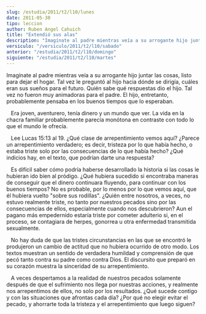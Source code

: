 ```yaml
---
slug: /estudia/2011/t2/l10/lunes
date: 2011-05-30
tipo: leccion
author: Ruben Angel Cahuich
title: "Extendió sus alas"
description: "Imagínate al padre mientras veía a su arrogante hijo juntar las cosas, listo  para dejar el hogar. Tal vez le preguntó al hijo hacia dónde se dirigía, cuáles  eran sus sueños para el futuro. Quién sabe qué respuestas dio el hijo. Tal vez  no fueron muy..."
versiculo: "/versiculo/2011/t2/l10/sabado"
anterior: "/estudia/2011/t2/l10/domingo"
siguiente: "/estudia/2011/t2/l10/martes"
---
```


Imagínate al padre mientras veía a su arrogante hijo juntar las cosas, listo para dejar el hogar. Tal vez le preguntó al hijo hacia dónde se dirigía, cuáles eran sus sueños para el futuro. Quién sabe qué respuestas dio el hijo. Tal vez no fueron muy animadoras para el padre. El hijo, entretanto, probablemente pensaba en los buenos tiempos que lo esperaban.

   Era joven, aventurero, tenía dinero y un mundo que ver. La vida en la chacra familiar probablemente parecía monótona en contraste con todo lo que el mundo le ofrecía.

   Lee Lucas 15:13 al 19. ¿Qué clase de arrepentimiento vemos aquí? ¿Parece un arrepentimiento verdadero; es decir, tristeza por lo que había hecho, o estaba triste solo por las consecuencias de lo que había hecho? ¿Qué indicios hay, en el texto, que podrían darte una respuesta?

   Es difícil saber cómo podría haberse desarrollado la historia si las cosas le hubieran ido bien al pródigo. ¿Qué hubiera sucedido si encontraba maneras de conseguir que el dinero continuara fluyendo, para continuar con los buenos tiempos? No es probable, por lo menos por lo que vemos aquí, que él hubiera vuelto "sobre sus rodillas". ¿Quién entre nosotros, a veces, no estuvo realmente triste, no tanto por nuestros pecados sino por las consecuencias de ellos, especialmente cuando nos descubrieron? Aun el pagano más empedernido estaría triste por cometer adulterio si, en el proceso, se contagiara de herpes, gonorrea u otra enfermedad transmitida sexualmente.

   No hay duda de que las tristes circunstancias en las que se encontró le produjeron un cambio de actitud que no hubiera ocurrido de otro modo. Los textos muestran un sentido de verdadera humildad y comprensión de que pecó tanto contra su padre como contra Dios. El discursito que preparó en su corazón muestra la sinceridad de su arrepentimiento.

   A veces despertamos a la realidad de nuestros pecados solamente después de que el sufrimiento nos llega por nuestras acciones, y realmente nos arrepentimos de ellos, no solo por los resultados. ¿Qué sucede contigo y con las situaciones que afrontas cada día? ¿Por qué no elegir evitar el pecado, y ahorrarte toda la tristeza y el arrepentimiento que luego siguen?
